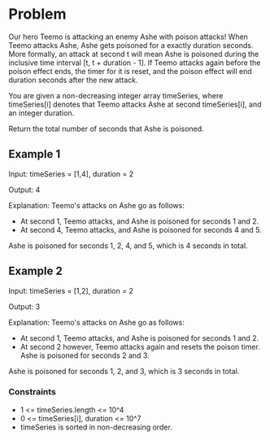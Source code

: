 # Problem

Our hero Teemo is attacking an enemy Ashe with poison attacks! When Teemo attacks Ashe, Ashe gets poisoned for a exactly duration seconds. More formally, an attack at second t will mean Ashe is poisoned during the inclusive time interval [t, t + duration - 1]. If Teemo attacks again before the poison effect ends, the timer for it is reset, and the poison effect will end duration seconds after the new attack.

You are given a non-decreasing integer array timeSeries, where timeSeries[i] denotes that Teemo attacks Ashe at second timeSeries[i], and an integer duration.

Return the total number of seconds that Ashe is poisoned.

## Example 1

Input: timeSeries = [1,4], duration = 2

Output: 4

Explanation: Teemo's attacks on Ashe go as follows:

- At second 1, Teemo attacks, and Ashe is poisoned for seconds 1 and 2.
- At second 4, Teemo attacks, and Ashe is poisoned for seconds 4 and 5.

Ashe is poisoned for seconds 1, 2, 4, and 5, which is 4 seconds in total.

## Example 2

Input: timeSeries = [1,2], duration = 2

Output: 3

Explanation: Teemo's attacks on Ashe go as follows:

- At second 1, Teemo attacks, and Ashe is poisoned for seconds 1 and 2.
- At second 2 however, Teemo attacks again and resets the poison timer. Ashe is poisoned for seconds 2 and 3.

Ashe is poisoned for seconds 1, 2, and 3, which is 3 seconds in total.
 
### Constraints

- 1 <= timeSeries.length <= 10^4
- 0 <= timeSeries[i], duration <= 10^7
- timeSeries is sorted in non-decreasing order.
